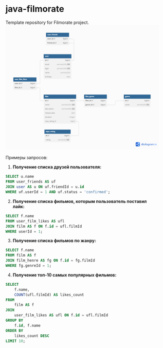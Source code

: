 # java-filmorate
Template repository for Filmorate project.
![Scheme Data Base](https://github.com/Paul-Value/java-filmorate/blob/main/schemeBD.png)

Примеры запросов:

1. **Получение списка друзей пользователя:**

```sql
SELECT u.name 
FROM user_friends AS uf
JOIN user AS u ON uf.friendId = u.id
WHERE uf.userId = 1 AND uf.status = 'confirmed';
```

2. **Получение списка фильмов, которым пользователь поставил лайк:**

```sql
SELECT f.name
FROM user_film_likes AS ufl
JOIN film AS f ON f.id = ufl.filmId
WHERE userId = 1;
```

3. **Получение списка фильмов по жанру:**

```sql
SELECT f.name 
FROM film AS f
JOIN film_henre AS fg ON f.id = fg.filmId
WHERE fg.genreId = 1;
```

4. **Получение топ-10 самых популярных фильмов:**

```sql
SELECT 
    f.name, 
    COUNT(ufl.filmId) AS likes_count
FROM 
    film AS f
JOIN 
    user_film_likes AS ufl ON f.id = ufl.filmId
GROUP BY 
    f.id, f.name
ORDER BY 
    likes_count DESC
LIMIT 10;
```